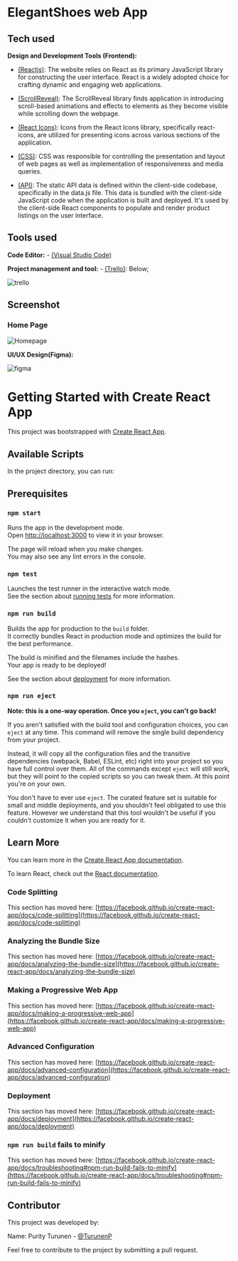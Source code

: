 # ElegantShoes web App

## Tech used

**Design and Development Tools (Frontend):** 
- [(Reactjs)](https://react.dev/): The website relies on React as its primary JavaScript library for constructing the user interface. React is a widely adopted choice for crafting dynamic and engaging web applications.

 - [(ScrollReveal)](https://scrollrevealjs.org/): The ScrollReveal library finds application in introducing scroll-based animations and effects to elements as they become visible while scrolling down the webpage.

 - [(React Icons)](https://react-icons.github.io/react-icons/): Icons from the React Icons library, specifically react-icons, are utilized for presenting icons across various sections of the application.

- [(CSS)](https://web.dev/learn/css/): CSS was responsible for controlling the presentation and layout of web pages as well as implementation of responsiveness and media queries.

- [(API)](https://www.mulesoft.com/resources/api/what-is-an-api): The static API data is defined within the client-side codebase, specifically in the data.js file. This data is bundled with the client-side JavaScript code when the application is built and deployed. It's used by the client-side React components to populate and render product listings on the user interface.


## Tools used
**Code Editor:** - [(Visual Studio Code)](https://code.visualstudio.com/)

**Project management and tool:**  - [(Trello)](https://trello.com/templates/project-management): Below;

![trello](https://github.com/TurunenP/ElegantShoes/assets/43337898/bea4e079-2f4c-46e6-b968-5609d13c5dd5)

## Screenshot

### Home Page
![Homepage](https://github.com/TurunenP/Coursera_Little-Lemon-restaurant/assets/43337898/e5ada52b-1df6-4cdc-866f-49c8a2a2cd8b)

**UI/UX Design(Figma):** 

![figma](https://github.com/TurunenP/ElegantShoes/assets/43337898/3e5b1ee1-0b75-451f-8a3c-50f88d14b35d)

# Getting Started with Create React App

This project was bootstrapped with [Create React App](https://github.com/facebook/create-react-app).

## Available Scripts

In the project directory, you can run:

## Prerequisites
### `npm start`

Runs the app in the development mode.\
Open [http://localhost:3000](http://localhost:3000) to view it in your browser.

The page will reload when you make changes.\
You may also see any lint errors in the console.

### `npm test`

Launches the test runner in the interactive watch mode.\
See the section about [running tests](https://facebook.github.io/create-react-app/docs/running-tests) for more information.

### `npm run build`

Builds the app for production to the `build` folder.\
It correctly bundles React in production mode and optimizes the build for the best performance.

The build is minified and the filenames include the hashes.\
Your app is ready to be deployed!

See the section about [deployment](https://facebook.github.io/create-react-app/docs/deployment) for more information.

### `npm run eject`

**Note: this is a one-way operation. Once you `eject`, you can't go back!**

If you aren't satisfied with the build tool and configuration choices, you can `eject` at any time. This command will remove the single build dependency from your project.

Instead, it will copy all the configuration files and the transitive dependencies (webpack, Babel, ESLint, etc) right into your project so you have full control over them. All of the commands except `eject` will still work, but they will point to the copied scripts so you can tweak them. At this point you're on your own.

You don't have to ever use `eject`. The curated feature set is suitable for small and middle deployments, and you shouldn't feel obligated to use this feature. However we understand that this tool wouldn't be useful if you couldn't customize it when you are ready for it.

## Learn More

You can learn more in the [Create React App documentation](https://facebook.github.io/create-react-app/docs/getting-started).

To learn React, check out the [React documentation](https://reactjs.org/).

### Code Splitting

This section has moved here: [https://facebook.github.io/create-react-app/docs/code-splitting](https://facebook.github.io/create-react-app/docs/code-splitting)

### Analyzing the Bundle Size

This section has moved here: [https://facebook.github.io/create-react-app/docs/analyzing-the-bundle-size](https://facebook.github.io/create-react-app/docs/analyzing-the-bundle-size)

### Making a Progressive Web App

This section has moved here: [https://facebook.github.io/create-react-app/docs/making-a-progressive-web-app](https://facebook.github.io/create-react-app/docs/making-a-progressive-web-app)

### Advanced Configuration

This section has moved here: [https://facebook.github.io/create-react-app/docs/advanced-configuration](https://facebook.github.io/create-react-app/docs/advanced-configuration)

### Deployment

This section has moved here: [https://facebook.github.io/create-react-app/docs/deployment](https://facebook.github.io/create-react-app/docs/deployment)

### `npm run build` fails to minify

This section has moved here: [https://facebook.github.io/create-react-app/docs/troubleshooting#npm-run-build-fails-to-minify](https://facebook.github.io/create-react-app/docs/troubleshooting#npm-run-build-fails-to-minify)

## Contributor
This project was developed by:

Name: Purity Turunen - [@TurunenP](https://github.com/TurunenP/ElegantShoes.git)

Feel free to contribute to the project by submitting a pull request.

